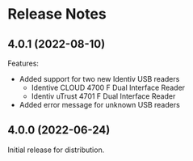 # Release Notes

## 4.0.1 (2022-08-10)

Features:
  - Added support for two new Identiv USB readers
    - Identive CLOUD 4700 F Dual Interface Reader
    - Identiv uTrust 4701 F Dual Interface Reader
  - Added error message for unknown USB readers

## 4.0.0 (2022-06-24)

Initial release for distribution.
